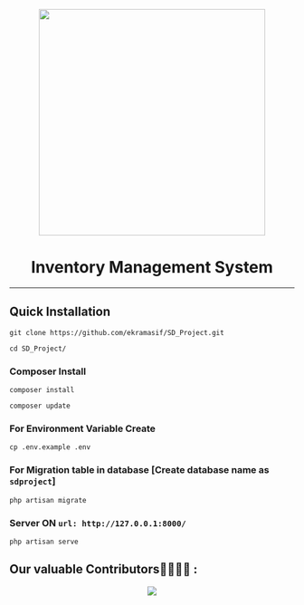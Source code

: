 <p align="center"><a href="https://laravel.com" target="_blank"><img src="https://raw.githubusercontent.com/laravel/art/master/logo-lockup/5%20SVG/2%20CMYK/1%20Full%20Color/laravel-logolockup-cmyk-red.svg" width="400"></a></p>
<h1 align="center">Inventory Management System</h1>
<hr>


## Quick Installation

    git clone https://github.com/ekramasif/SD_Project.git

    cd SD_Project/
    
### Composer Install
    
    composer install
    
    composer update
    
### For Environment Variable Create
 
    cp .env.example .env
 
    
 ### For Migration table in database [Create database name as ```sdproject```]
 
    php artisan migrate
    
### Server ON ```url: http://127.0.0.1:8000/```

    php artisan serve

## Our valuable Contributors👩‍💻👨‍💻 :

<p align="center">
  <img src="https://contributors-img.web.app/image?repo=ekramasif/SD_Project" />
</p>
